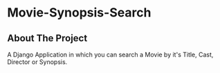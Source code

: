 # Movie-Synopsis-Search

## About The Project
A Django Application in which you can search a Movie by it's Title, Cast, Director or Synopsis.

